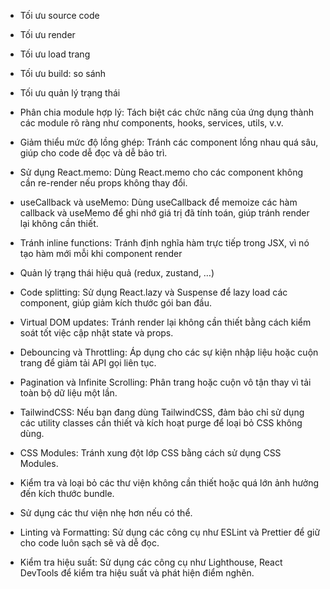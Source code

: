 - Tối ưu source code
- Tối ưu render
- Tối ưu load trang
- Tối ưu build: so sánh
- Tối ưu quản lý trạng thái

- Phân chia module hợp lý: Tách biệt các chức năng của ứng dụng thành các module rõ ràng như components, hooks, services, utils, v.v.
- Giảm thiểu mức độ lồng ghép: Tránh các component lồng nhau quá sâu, giúp cho code dễ đọc và dễ bảo trì.
- Sử dụng React.memo: Dùng React.memo cho các component không cần re-render nếu props không thay đổi.
- useCallback và useMemo: Dùng useCallback để memoize các hàm callback và useMemo để ghi nhớ giá trị đã tính toán, giúp tránh render lại không cần thiết.
- Tránh inline functions: Tránh định nghĩa hàm trực tiếp trong JSX, vì nó tạo hàm mới mỗi khi component render
- Quản lý trạng thái hiệu quả (redux, zustand, …)
- Code splitting: Sử dụng React.lazy và Suspense để lazy load các component, giúp giảm kích thước gói ban đầu.
- Virtual DOM updates: Tránh render lại không cần thiết bằng cách kiểm soát tốt việc cập nhật state và props.
- Debouncing và Throttling: Áp dụng cho các sự kiện nhập liệu hoặc cuộn trang để giảm tải API gọi liên tục.
- Pagination và Infinite Scrolling: Phân trang hoặc cuộn vô tận thay vì tải toàn bộ dữ liệu một lần.
- TailwindCSS: Nếu bạn đang dùng TailwindCSS, đảm bảo chỉ sử dụng các utility classes cần thiết và kích hoạt purge để loại bỏ CSS không dùng.
- CSS Modules: Tránh xung đột lớp CSS bằng cách sử dụng CSS Modules.
- Kiểm tra và loại bỏ các thư viện không cần thiết hoặc quá lớn ảnh hưởng đến kích thước bundle.
- Sử dụng các thư viện nhẹ hơn nếu có thể.
- Linting và Formatting: Sử dụng các công cụ như ESLint và Prettier để giữ cho code luôn sạch sẽ và dễ đọc.
- Kiểm tra hiệu suất: Sử dụng các công cụ như Lighthouse, React DevTools để kiểm tra hiệu suất và phát hiện điểm nghẽn.

 